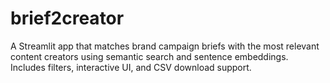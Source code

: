 # brief2creator
A Streamlit app that matches brand campaign briefs with the most relevant content creators using semantic search and sentence embeddings. Includes filters, interactive UI, and CSV download support.
